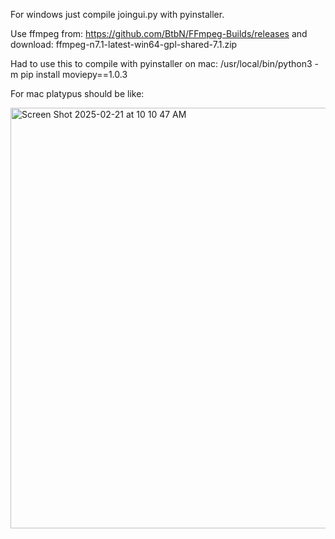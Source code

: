 For windows just compile joingui.py with pyinstaller.

Use ffmpeg from:
https://github.com/BtbN/FFmpeg-Builds/releases
and download:
ffmpeg-n7.1-latest-win64-gpl-shared-7.1.zip

Had to use this to compile with pyinstaller on mac:
/usr/local/bin/python3 -m pip install moviepy==1.0.3

For mac platypus should be like:

<img width="673" alt="Screen Shot 2025-02-21 at 10 10 47 AM" src="https://github.com/user-attachments/assets/4cc4f4f8-8d26-4908-87cf-3627b4c15164" />
